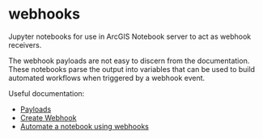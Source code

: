 # webhooks
Jupyter notebooks for use in ArcGIS Notebook server to act as webhook receivers.

The webhook payloads are not easy to discern from the documentation. These notebooks parse the output into variables that can be used to build automated workflows when triggered by a webhook event.

Useful documentation:

* [Payloads](https://enterprise.arcgis.com/en/portal/latest/administer/windows/webhook-payloads.htm)
* [Create Webhook]("https://developers.arcgis.com/rest/users-groups-and-items/create-webhooks.htm")
* [Automate a notebook using webhooks]("https://enterprise.arcgis.com/en/notebook/latest/administer/linux/automate-notebook-execution.htm#ESRI_SECTION1_E61B62B25F394778BCE814AA1298083C")

